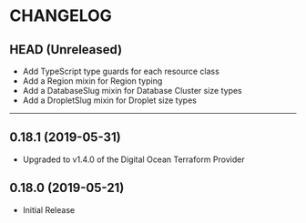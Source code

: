 CHANGELOG
=========

## HEAD (Unreleased)
* Add TypeScript type guards for each resource class
* Add a Region mixin for Region typing
* Add a DatabaseSlug mixin for Database Cluster size types
* Add a DropletSlug mixin for Droplet size types

---

## 0.18.1 (2019-05-31)
* Upgraded to v1.4.0 of the Digital Ocean Terraform Provider

## 0.18.0 (2019-05-21)
* Initial Release

